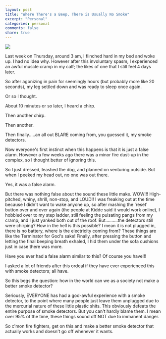 ```yaml
---
layout: post
title: "Where There's a Beep, There is Usually No Smoke"
excerpt: "Personal"
categories: personal
comments: false
share: true
---
```



![](http://master22.club/data/how-to-turn-off-a-fire-alarm/images/how-to-turn-off-a-fire-alarm-why-the-hell-wont-it-shut-up-die-fire-alarm-how-to-turn-off-a-fire-alarm.jpg)








Last week on Thursday, around 3 am, I flinched hard in my bed and woke up. I had no idea why. However after this involuntary spasm, I experienced an awful muscle cramp in my calf; the likes of one that I still feel 4 days later.

So after agonizing in pain for seemingly hours (but probably more like 20 seconds), my leg settled down and was ready to sleep once again.



Or so I thought.



About 10 minutes or so later, I heard a chirp.


Then another chirp.


Then another.


Then finally.....an all out BLARE coming from, you guessed it, my smoke detectors.



Now everyone's first instinct when this happens is that it is just a false alarm. However a few weeks ago there was a minor fire dust-up in the complex, so I thought better of ignoring this.


So I just dressed, leashed the dog, and planned on venturing outside. But when I peeked my head out, no one was out there.



Yes, it was a false alarm.


But there was nothing false about the sound these little make. WOW!!! High-pitched, whiny, shrill, non-stop, and LOUD!! I was freaking out at the time because I didn't want to wake anyone up, so after mashing the 'reset' button over and over again (the people at Kidde said it would work online), I hobbled over to my step ladder, still feeling the pulsating pangs from my cramp, and I just yanked both out of the roof. But..........the detectors still were chirping? How in the hell is this possible? I mean it is not plugged in, there is no battery, where is the electricity coming from? These things are like the Terminator for God's sake! Finally, after pressing the button and letting the final beeping breath exhaled, I hid them under the sofa cushions just in case there was more.


Have you ever had a false alarm similar to this? Of course you have!!!

I asked a lot of friends after this ordeal if they have ever experienced this with smoke detectors; all have.


So this begs the question: how in the world can we as a society not make a better smoke detector?


Seriously, EVERYONE has had a god-awful experience with a smoke detector, to the point where many people just leave them unplugged due to the mercurial nature of these little plastic shits. This obviously defeats the entire purpose of smoke detectors. But you can't hardly blame them. I mean over 95% of the time, these things sound off NOT due to immanent danger.


So c'mon fire fighters, get on this and make a better smoke detector that actually works and doesn't go off whenever it wants. 













